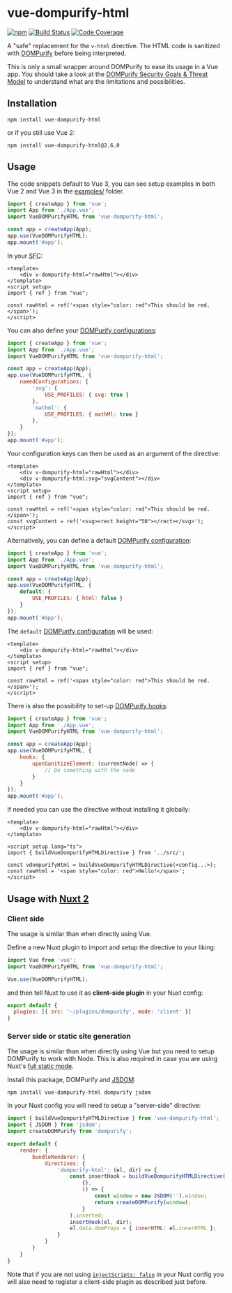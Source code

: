 # vue-dompurify-html

[![npm](https://img.shields.io/npm/v/vue-dompurify-html)](https://www.npmjs.com/package/vue-dompurify-html)
[![Build Status](https://github.com/LeSuisse/vue-dompurify-html/actions/workflows/CI.yml/badge.svg?branch=main)](https://github.com/LeSuisse/vue-dompurify-html/actions/workflows/CI.yml?query=branch%3Amain)
[![Code Coverage](https://codecov.io/gh/LeSuisse/vue-dompurify-html/branch/main/graph/badge.svg)](https://codecov.io/gh/LeSuisse/vue-dompurify-html)

A "safe" replacement for the `v-html` directive. The HTML code is
sanitized with [DOMPurify](https://github.com/cure53/DOMPurify) before being interpreted.

This is only a small wrapper around DOMPurify to ease its usage in a Vue app.
You should take a look at the
[DOMPurify Security Goals & Threat Model](https://github.com/cure53/DOMPurify/wiki/Security-Goals-&-Threat-Model)
to understand what are the limitations and possibilities.

## Installation

```
npm install vue-dompurify-html
```
or if you still use Vue 2:
```
npm install vue-dompurify-html@2.6.0
```

## Usage

The code snippets default to Vue 3, you can see setup examples in both Vue 2 and Vue 3 in the [examples/](../../examples)
folder.

```js
import { createApp } from 'vue';
import App from './App.vue';
import VueDOMPurifyHTML from 'vue-dompurify-html';

const app = createApp(App);
app.use(VueDOMPurifyHTML);
app.mount('#app');
```

In your <abbr title="Single File Component">SFC</abbr>:
```vue
<template>
    <div v-dompurify-html="rawHtml"></div>
</template>
<script setup>
import { ref } from "vue";

const rawHtml = ref('<span style="color: red">This should be red.</span>');
</script>
```


You can also define your [DOMPurify configurations](https://github.com/cure53/DOMPurify#can-i-configure-dompurify):
```js
import { createApp } from 'vue';
import App from './App.vue';
import VueDOMPurifyHTML from 'vue-dompurify-html';

const app = createApp(App);
app.use(VueDOMPurifyHTML, {
    namedConfigurations: {
        'svg': {
            USE_PROFILES: { svg: true }
        },
        'mathml': {
            USE_PROFILES: { mathMl: true }
        },
    }
});
app.mount('#app');
```

Your configuration keys can then be used as an argument of the directive:
```vue
<template>
    <div v-dompurify-html="rawHtml"></div>
    <div v-dompurify-html:svg="svgContent"></div>
</template>
<script setup>
import { ref } from "vue";

const rawHtml = ref('<span style="color: red">This should be red.</span>');
const svgContent = ref('<svg><rect height="50"></rect></svg>');
</script>
```

Alternatively, you can define a default [DOMPurify configuration](https://github.com/cure53/DOMPurify#can-i-configure-dompurify):
```js
import { createApp } from 'vue';
import App from './App.vue';
import VueDOMPurifyHTML from 'vue-dompurify-html';

const app = createApp(App);
app.use(VueDOMPurifyHTML, {
    default: {
        USE_PROFILES: { html: false }
    }
});
app.mount('#app');
```

The `default` [DOMPurify configuration](https://github.com/cure53/DOMPurify#can-i-configure-dompurify) will be used:
```vue
<template>
    <div v-dompurify-html="rawHtml"></div>
</template>
<script setup>
import { ref } from "vue";

const rawHtml = ref('<span style="color: red">This should be red.</span>');
</script>
```

There is also the possibility to set-up [DOMPurify hooks](https://github.com/cure53/DOMPurify#hooks):
```js
import { createApp } from 'vue';
import App from './App.vue';
import VueDOMPurifyHTML from 'vue-dompurify-html';

const app = createApp(App);
app.use(VueDOMPurifyHTML, {
    hooks: {
        uponSanitizeElement: (currentNode) => {
            // Do something with the node
        }
    }
});
app.mount('#app');
```

If needed you can use the directive without installing it globally:

```vue
<template>
    <div v-dompurify-html="rawHtml"></div>
</template>

<script setup lang="ts">
import { buildVueDompurifyHTMLDirective } from '../src/';

const vdompurifyHtml = buildVueDompurifyHTMLDirective(<config...>);
const rawHtml = '<span style="color: red">Hello!</span>';
</script>
```

## Usage with [Nuxt 2](https://nuxtjs.org/)

### Client side

The usage is similar than when directly using Vue.

Define a new Nuxt plugin to import and setup the directive to your liking:

```js
import Vue from 'vue';
import VueDOMPurifyHTML from 'vue-dompurify-html';

Vue.use(VueDOMPurifyHTML);
```

and then tell Nuxt to use it as **client-side plugin** in your Nuxt config:

```js
export default {
  plugins: [{ src: '~/plugins/dompurify', mode: 'client' }]
}
```

### Server side or static site generation

The usage is similar than when directly using Vue but you need to setup DOMPurify to work with Node. This is also required in case you are using Nuxt's [full static mode](https://nuxtjs.org/announcements/going-full-static/).

Install this package, DOMPurify and [JSDOM](https://github.com/jsdom/jsdom):

```
npm install vue-dompurify-html dompurify jsdom
```

In your Nuxt config you will need to setup a "server-side" directive:

```js
import { buildVueDompurifyHTMLDirective } from 'vue-dompurify-html';
import { JSDOM } from 'jsdom';
import createDOMPurify from 'dompurify';

export default {
    render: {
        bundleRenderer: {
            directives: {
                'dompurify-html': (el, dir) => {
                    const insertHook = buildVueDompurifyHTMLDirective(
                        {},
                        () => {
                            const window = new JSDOM('').window;
                            return createDOMPurify(window);
                        }
                    ).inserted;
                    insertHook(el, dir);
                    el.data.domProps = { innerHTML: el.innerHTML };
                }
            }
        }
    }
}
```

Note that if you are not using [`injectScripts: false`](https://nuxtjs.org/docs/configuration-glossary/configuration-render/#injectscripts)
in your Nuxt config you will also need to register a client-side plugin as described just before.
